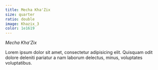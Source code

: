 ```yaml
---
title: Mecha Kha'Zix
size: quarter
ratio: double
image: Khazix_3
color: 1e1619
---
```


*Mecha Kha'Zix*

Lorem ipsum dolor sit amet, consectetur adipisicing elit. Quisquam odit dolore deleniti pariatur a nam laborum delectus, minus, voluptates voluptatibus.